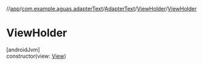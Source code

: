 //[app](../../../../index.md)/[com.example.aguas.adapterText](../../index.md)/[AdapterText](../index.md)/[ViewHolder](index.md)/[ViewHolder](-view-holder.md)

# ViewHolder

[androidJvm]\
constructor(view: [View](https://developer.android.com/reference/kotlin/android/view/View.html))
